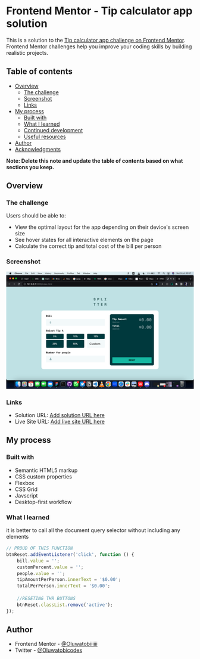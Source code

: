 # Frontend Mentor - Tip calculator app solution

This is a solution to the [Tip calculator app challenge on Frontend Mentor](https://www.frontendmentor.io/challenges/tip-calculator-app-ugJNGbJUX). Frontend Mentor challenges help you improve your coding skills by building realistic projects.

## Table of contents

-   [Overview](#overview)
    -   [The challenge](#the-challenge)
    -   [Screenshot](#screenshot)
    -   [Links](#links)
-   [My process](#my-process)
    -   [Built with](#built-with)
    -   [What I learned](#what-i-learned)
    -   [Continued development](#continued-development)
    -   [Useful resources](#useful-resources)
-   [Author](#author)
-   [Acknowledgments](#acknowledgments)

**Note: Delete this note and update the table of contents based on what sections you keep.**

## Overview

### The challenge

Users should be able to:

-   View the optimal layout for the app depending on their device's screen size
-   See hover states for all interactive elements on the page
-   Calculate the correct tip and total cost of the bill per person

### Screenshot

![](images/Screenshot%202023-07-09%20at%2000.57.10.png)

### Links

-   Solution URL: [Add solution URL here](https://your-solution-url.com)
-   Live Site URL: [Add live site URL here](https://your-live-site-url.com)

## My process

### Built with

-   Semantic HTML5 markup
-   CSS custom properties
-   Flexbox
-   CSS Grid
-   Javscript
-   Desktop-first workflow

### What I learned

it is better to call all the document query selector without including any elements

```js
// PROUD OF THIS FUNCTION
btnReset.addEventListener('click', function () {
    bill.value = '';
    customPercent.value = '';
    people.value = '';
    tipAmountPerPerson.innerText = '$0.00';
    totalPerPerson.innerText = '$0.00';

    //RESETING THR BUTTONS
    btnReset.classList.remove('active');
});
```

## Author

-   Frontend Mentor - [@Oluwatobiiiiii](https://www.frontendmentor.io/profile/Oluwatobiiiiii)
-   Twitter - [@Oluwatobicodes](https://www.twitter.com/Oluwatobicodes)
